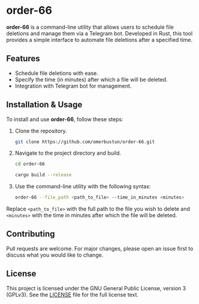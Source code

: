 order-66
============

**order-66** is a command-line utility that allows users to schedule file deletions and manage them via a Telegram bot. Developed in Rust, this tool provides a simple interface to automate file deletions after a specified time.

Features
--------

*   Schedule file deletions with ease.
*   Specify the time (in minutes) after which a file will be deleted.
*   Integration with Telegram bot for management.

Installation & Usage
--------------------

To install and use **order-66**, follow these steps:

1.  Clone the repository.

    ```bash
    git clone https://github.com/omerbustun/order-66.git
    ```
2.  Navigate to the project directory and build.

    ```bash
    cd order-66
    ```

    ```bash
    cargo build --release
    ```
3.  Use the command-line utility with the following syntax:


    ```bash
    order-66 --file_path <path_to_file> --time_in_minutes <minutes>
    ```

Replace `<path_to_file>` with the full path to the file you wish to delete and `<minutes>` with the time in minutes after which the file will be deleted.

Contributing
------------

Pull requests are welcome. For major changes, please open an issue first to discuss what you would like to change.

License
-------

This project is licensed under the GNU General Public License, version 3 (GPLv3). See the [LICENSE](LICENSE) file for the full license text.
